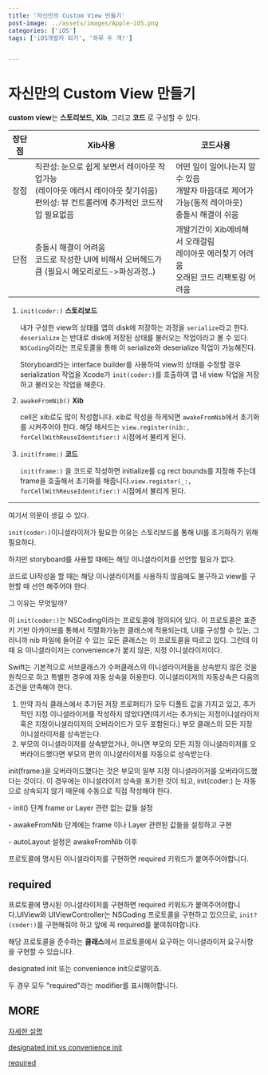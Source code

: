 ```yaml
---
title: '자신만의 Custom View 만들기'
post-image: ../assets/images/Apple-iOS.png
categories: ['iOS']
tags: ['iOS개발자 되기', '하루 두 개!']


---
```


# 자신만의 Custom View 만들기

**custom view**는 **스토리보드, Xib**, 그리고 **코드**  로 구성할 수 있다.

| 장단점 | **Xib사용**                                                  | **코드사용**                                                 |
| ------ | ------------------------------------------------------------ | ------------------------------------------------------------ |
| 장점   | 직관성: 눈으로 쉽게 보면서 레이아웃 작업가능 <br />(레이아웃 에러시 레이아웃 찾기쉬움)<br />편의성: 뷰 컨트롤러에 추가적인 코드작업 필요없음<br /> | 어떤 일이 일어나는지 알 수 있음<br />개발자 마음대로 제어가 가능(동적 레이아웃)<br /> 충돌시 해결이 쉬움 |
| 단점   | 충돌시 해결이 어려움<br />코드로 작성한 UI에 비해서 오버헤드가 큼 (필요시 메모리로드->파싱과정..) | 개발기간이 Xib에비해서 오래걸림<br />레이아웃 에러찾기 어려움<br />오래된 코드 리팩토링 어려움 |

1.  `init(coder:)` **스토리보드**

    내가 구성한 view의 상태를 앱의 disk에 저장하는 과정을 `serialize`라고 한다. `deserialize` 는 반대로 disk에 저장된 상태를 불러오는 작업이라고 볼 수 있다. `NSCoding`이라는 프로토콜을 통해 이 serialize와 deserialize 작업이 가능해진다.

    Storyboard라는 interface builder를 사용하여 view의 상태를 수정할 경우 serialization 작업을 Xcode가 `init(coder:)`를 호출하여 앱 내 view 작업을 저장하고 불러오는 작업을 해준다. 

2.  `awakeFromNib()` **Xib**

    cell은 xib로도 많이 작성합니다. xib로 작성을 하게되면 `awakeFromNib`에서 초기화를 시켜주어야 한다. 해당 메서드는 `view.register(nib:, forCellWithReuseIdentifier:)` 시점에서 불리게 된다.

3.  `init(frame:)` **코드**

    `init(frame:)` 을 코드로 작성하면 initialize를 cg rect bounds를 지정해 주는데 frame을 호출해서 초기화를 해줍니다.`view.register(_:, forCellWithReuseIdentifier:)` 시점에서 불리게 된다.

---

여기서 의문이 생길 수 있다.

`init(coder:)`이니셜라이저가 필요한 이유는 스토리보드를 통해 UI를 초기화하기 위해 필요하다.

하지만 storyboard를 사용할 때에는 해당 이니셜라이저를 선언할 필요가 없다.

코드로 UI작성을 할 때는 해당 이니셜라이저를 사용하지 않음에도 불구하고 view를 구현할 때 선언 해주어야 한다.

그 이유는 무엇일까?

이 `init(coder:)`는 NSCoding이라는 프로토콜에 정의되어 있다. 이 프로토콜은 표준 키 기반 아카이브를 통해서 직렬화가능한 클래스에 적용되는데, UI를 구성할 수 있는, 그러니까 nib 파일에 들어갈 수 있는 모든 클래스는 이 프로토콜을 따르고 있다. 그런데 이때 요 이니셜라이저는 convenience가 붙지 않은, 지정 이니셜라이저이다. 

Swift는 기본적으로 서브클래스가 수퍼클래스의 이니셜라이저들을 상속받지 않은 것을 원칙으로 하고 특별한 경우에 자동 상속을 허용한다. 이니셜라이저의 자동상속은 다음의 조건을 만족해야 한다.

1.   만약 자식 클래스에서 추가된 저장 프로퍼티가 모두 디폴트 값을 가지고 있고, 추가적인 지정 이니셜라이저를 작성하지 않았다면(여기서는 추가되는 지정이니셜라이저 혹은 지정이니셜라이저의 오버라이드가 모두 포함된다.) 부모 클래스의 모든 지정 이니셜라이저를 상속받는다.
2.   부모의 이니셜라이저를 상속받았거나, 아니면 부모의 모든 지정 이니셜라이저를 오버라이드했다면 부모의 편의 이니셜라이저를 자동으로 상속받는다.


init(frame:)을 오버라이드했다는 것은 부모의 일부 지정 이니셜라이저를 오버라이드했다는 것이다. 이 경우에는 이니셜라이저 상속을 포기한 것이 되고, init(coder:) 는 자동으로 상속되지 않기 때문에 수동으로 직접 작성해야 한다.

\- init() 단계 frame or Layer 관련 없는 값들 설정

\- awakeFromNib 단계에는 frame 이나 Layer 관련된 값들을 설정하고 구현

\- autoLayout 설정은 awakeFromNib 이후

프로토콜에 명시된 이니셜라이저를 구현하면 required 키워드가 붙여주어야합니다.



## required

프로토콜에 명시된 이니셜라이저를 구현하면 required 키워드가 붙여주어야합니다.UIView와 UIViewController는 NSCoding 프로토콜을 구현하고 있으므로, `init?(coder:)`를 구현해줘야 하고 앞에 꼭 required를 붙여줘야합니다.

해당 프로토콜을 준수하는 **클래스**에서 프로토콜에서 요구하는 이니셜라이저 요구사항을 구현할 수 있습니다.

designated init 또는 convenience init으로말이죠.

두 경우 모두 "required"라는 modifier를 표시해야합니다.









## MORE

[자세한 설명](https://velog.io/@inwoodev/iOS-initframe-initcoder)

[designated init vs convenience init](https://ios-development.tistory.com/542)

[required](https://zeddios.tistory.com/256)
